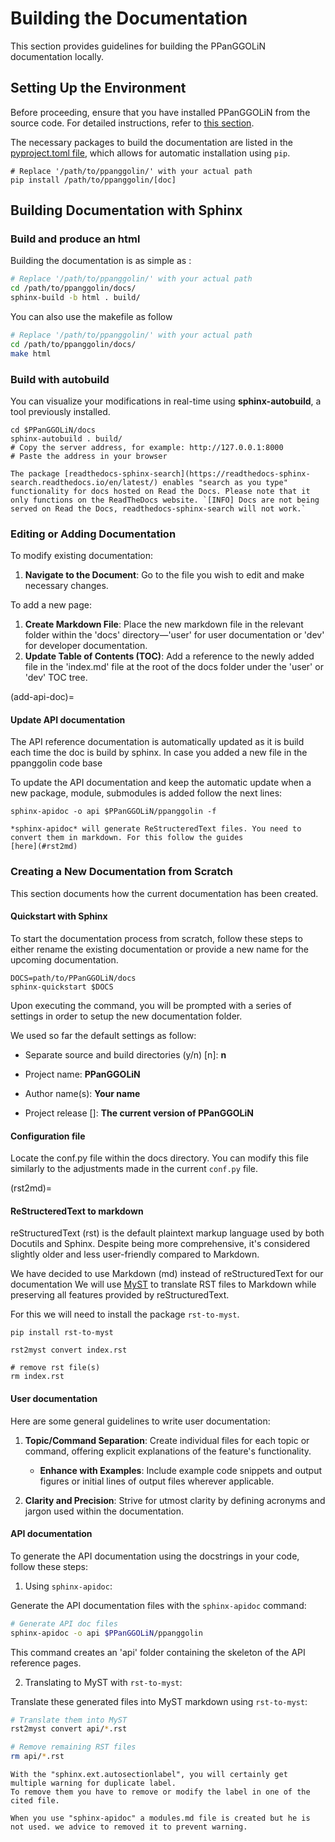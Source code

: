 # Building the Documentation

This section provides guidelines for building the PPanGGOLiN documentation locally.

## Setting Up the Environment

Before proceeding, ensure that you have installed PPanGGOLiN from the source code. For detailed instructions, refer to [this section](../user/install.md#installing-from-source-code-github).

The necessary packages to build the documentation are listed in the [pyproject.toml file](../../pyproject.toml), which allows for automatic installation using `pip`.

```shell
# Replace '/path/to/ppanggolin/' with your actual path
pip install /path/to/ppanggolin/[doc]
```

## Building Documentation with Sphinx
### Build and produce an html

Building the documentation is as simple as :


```bash
# Replace '/path/to/ppanggolin/' with your actual path
cd /path/to/ppanggolin/docs/
sphinx-build -b html . build/
```
You can also use the makefile as follow


```bash
# Replace '/path/to/ppanggolin/' with your actual path
cd /path/to/ppanggolin/docs/
make html
```


### Build with autobuild 

You can visualize your modifications in real-time using **sphinx-autobuild**, a tool previously installed.

```shell
cd $PPanGGOLiN/docs
sphinx-autobuild . build/
# Copy the server address, for example: http://127.0.0.1:8000
# Paste the address in your browser
```

```{note}
The package [readthedocs-sphinx-search](https://readthedocs-sphinx-search.readthedocs.io/en/latest/) enables "search as you type" functionality for docs hosted on Read the Docs. Please note that it only functions on the ReadTheDocs website. `[INFO] Docs are not being served on Read the Docs, readthedocs-sphinx-search will not work.`
```

### Editing or Adding Documentation


To modify existing documentation:

1. **Navigate to the Document**: Go to the file you wish to edit and make necessary changes.

To add a new page:

1. **Create Markdown File**: Place the new markdown file in the relevant folder within the 'docs' directory—'user' for user documentation or 'dev' for developer documentation.
2. **Update Table of Contents (TOC)**: Add a reference to the newly added file in the 'index.md' file at the root of the docs folder under the 'user' or 'dev' TOC tree.



(add-api-doc)=
#### Update API documentation
The API reference documentation is automatically updated as it is build each time the doc is build by sphinx.
In case you added a new file in the ppanggolin code base 

To update the API documentation and keep the automatic update when a new package, module, submodules is added follow the
next lines:
```shell
sphinx-apidoc -o api $PPanGGOLiN/ppanggolin -f
```
```{note}
*sphinx-apidoc* will generate ReStructeredText files. You need to convert them in markdown. For this follow the guides 
[here](#rst2md)
```


### Creating a New Documentation from Scratch

This section documents how the current documentation has been created. 

#### Quickstart with Sphinx

To start the documentation process from scratch, follow these steps to either rename the existing documentation or provide a new name for the upcoming documentation.

```shell
DOCS=path/to/PPanGGOLiN/docs
sphinx-quickstart $DOCS
```

Upon executing the command, you will be prompted with a series of settings in order to setup the new documentation folder.

We used so far the default settings as follow:

- Separate source and build directories (y/n) [n]: **n**

-  Project name: **PPanGGOLiN**
-  Author name(s): **Your name**
-  Project release []: **The current version of PPanGGOLiN**



#### Configuration file

Locate the conf.py file within the docs directory. You can modify this file similarly to the adjustments made in the current `conf.py` file.

(rst2md)=
#### ReStructeredText to markdown

reStructuredText (rst) is the default plaintext markup language used by both Docutils and Sphinx. 
Despite being more comprehensive, it's considered slightly older and less user-friendly compared to Markdown.

We have decided to use Markdown (md) instead of reStructuredText for our documentation
We will use [MyST](https://mystmd.org/guide) to translate RST files to Markdown while preserving all features provided by reStructuredText.

For this we will need to install the package `rst-to-myst`.


```shell
pip install rst-to-myst

rst2myst convert index.rst

# remove rst file(s)
rm index.rst 
```

#### User documentation
Here are some general guidelines to write user documentation:

1. **Topic/Command Separation**: Create individual files for each topic or command, offering explicit explanations of the feature's functionality.
    - **Enhance with Examples**: Include example code snippets and output figures or initial lines of output files wherever applicable.

2. **Clarity and Precision**: Strive for utmost clarity by defining acronyms and jargon used within the documentation.


#### API documentation

To generate the API documentation using the docstrings in your code, follow these steps:

1. Using `sphinx-apidoc`:

Generate the API documentation files with the `sphinx-apidoc` command:

```bash
# Generate API doc files
sphinx-apidoc -o api $PPanGGOLiN/ppanggolin
```

This command creates an 'api' folder containing the skeleton of the API reference pages.

2. Translating to MyST with `rst-to-myst`:

Translate these generated files into MyST markdown using `rst-to-myst`:

```bash
# Translate them into MyST
rst2myst convert api/*.rst

# Remove remaining RST files
rm api/*.rst
```

```{tip}
With the "sphinx.ext.autosectionlabel", you will certainly get multiple warning for duplicate label. 
To remove them you have to remove or modify the label in one of the cited file.
```
```{tip}
When you use "sphinx-apidoc" a modules.md file is created but he is not used. we advice to removed it to prevent warning.
```